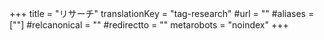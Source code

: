 +++
title = "リサーチ"
translationKey = "tag-research"
#url = ""
#aliases = [""]
#relcanonical = ""
#redirectto = ""
metarobots = "noindex"
+++
